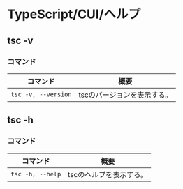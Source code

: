 # TypeScript/CUI/ヘルプ

## tsc -v

### コマンド

| コマンド            | 概要                        |
| ------------------- | --------------------------- |
| `tsc -v, --version` | tscのバージョンを表示する。 |

## tsc -h

### コマンド

| コマンド         | 概要                    |
| ---------------- | ----------------------- |
| `tsc -h, --help` | tscのヘルプを表示する。 |
